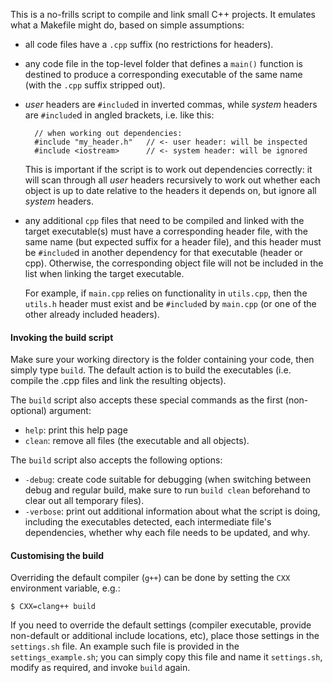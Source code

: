 
This is a no-frills script to compile and link small C++ projects. It emulates
what a Makefile might do, based on simple assumptions:

- all code files have a `.cpp` suffix (no restrictions for headers).

- any code file in the top-level folder that defines a `main()` function is
  destined to produce a corresponding executable of the same name (with the
  `.cpp` suffix stripped out).

- *user* headers are `#include`d in inverted commas, while *system* headers are
  `#include`d in angled brackets, i.e. like this:

        // when working out dependencies:
        #include "my_header.h"   // <- user header: will be inspected
        #include <iostream>      // <- system header: will be ignored

  This is important if the script is to work out dependencies correctly: it will
  scan through all *user* headers recursively to work out whether each object is
  up to date relative to the headers it depends on, but ignore all *system*
  headers.

- any additional `cpp` files that need to be compiled and linked with the
  target executable(s) must have a corresponding header file, with the same
  name (but expected suffix for a header file), and this header must be
  `#include`d in another dependency for that executable (header or cpp). Otherwise,
  the corresponding object file will not be included in the list when linking
  the target executable. 

  For example, if `main.cpp` relies on functionality in `utils.cpp`, then the
  `utils.h` header must exist and be `#include`d by `main.cpp` (or one of the other
  already included headers).

#### Invoking the build script

Make sure your working directory is the folder containing your code, then
simply type `build`. The default action is to build the executables (i.e.
compile the .cpp files and link the resulting objects).

The `build` script also accepts these special commands as the first
(non-optional) argument:

- `help`:  print this help page
- `clean`: remove all files (the executable and all objects).

The `build` script also accepts the following options:

- `-debug`:   create code suitable for debugging (when switching between debug
              and regular build, make sure to run `build clean` beforehand to
              clear out all temporary files).
- `-verbose`: print out additional information about what the script is doing,
              including the executables detected, each intermediate file's
              dependencies, whether why each file needs to be updated, and why.

#### Customising the build

Overriding the default compiler (`g++`) can be done by setting the `CXX`
environment variable, e.g.:

    $ CXX=clang++ build

If you need to override the default settings (compiler executable, provide
non-default or additional include locations, etc), place those settings in the
`settings.sh` file. An example such file is provided in the
`settings_example.sh`; you can simply copy this file and name it `settings.sh`,
modify as required, and invoke `build` again.

